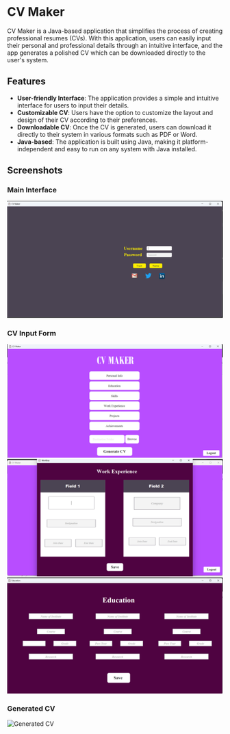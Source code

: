 # CV Maker

CV Maker is a Java-based application that simplifies the process of creating professional resumes (CVs). With this application, users can easily input their personal and professional details through an intuitive interface, and the app generates a polished CV which can be downloaded directly to the user's system.

## Features

- **User-friendly Interface**: The application provides a simple and intuitive interface for users to input their details.
- **Customizable CV**: Users have the option to customize the layout and design of their CV according to their preferences.
- **Downloadable CV**: Once the CV is generated, users can download it directly to their system in various formats such as PDF or Word.
- **Java-based**: The application is built using Java, making it platform-independent and easy to run on any system with Java installed.

## Screenshots

### Main Interface
![Main Interface](images/2.png)

### CV Input Form
![CV Input Form](images/3.png)
![CV Input Form](images/1.png)
![CV Input Form](images/4.png)

### Generated CV
![Generated CV](path/to/your/image4.png)


